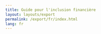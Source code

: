 ```yaml
---
title: Guide pour l'inclusion financière
layout: layouts/export
permalink: /export/fr/index.html
lang: fr
---
```


